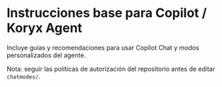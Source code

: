 # Instrucciones base para Copilot / Koryx Agent

Incluye guías y recomendaciones para usar Copilot Chat y modos personalizados del agente.

Nota: seguir las políticas de autorización del repositorio antes de editar `chatmodes/`.
